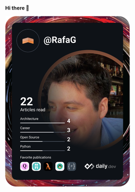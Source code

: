 ### Hi there 👋

<a href="https://app.daily.dev/DailyDevTips"><img src="https://github.com/RafaelGutz444/RafaelGutz444/blob/main/devcard.svg" width="400" alt="Rafael Gutierrez's Dev Card"/></a>
<!--
**RafaelGutz444/RafaelGutz444** is a ✨ _special_ ✨ repository because its `README.md` (this file) appears on your GitHub profile.

Here are some ideas to get you started:

- 🔭 I’m currently working on ...
- 🌱 I’m currently learning ...
- 👯 I’m looking to collaborate on ...
- 🤔 I’m looking for help with ...
- 💬 Ask me about ...
- 📫 How to reach me: ...
- 😄 Pronouns: ...
- ⚡ Fun fact: ...
-->
